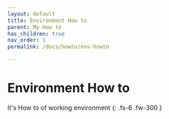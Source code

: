 ```yaml
---
layout: default
title: Environment How to
parent: My How to
has_children: true
nav_order: 1
permalink: /docs/howto/env-howto

---
```


# Environment How to
It's How to of working environment
{: .fs-6 .fw-300 }

